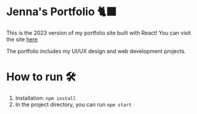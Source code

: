 # Jenna's Portfolio 🐈‍⬛

This is the 2023 version of my portfolio site built with React! You can visit the site [here](https://www.hanjenna.com/)

The portfolio includes my UI/UX design and web development projects. 


# How to run 🛠
1. Installation: `npm install`
2. In the project directory, you can run `npm start`
